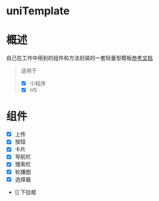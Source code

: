 # uniTemplate
# 概述
自己在工作中用到的组件和方法封装的一套轻量型模板[参考文档](https://zbano.gitee.io/docs) 
 
> 适用于
> - [x] 小程序
> - [x] H5


# 组件
- [x] 上传
- [x] 按钮
- [x] 卡片
- [x] 导航栏
- [x] 搜索栏
- [x] 轮播图
- [x] 选择器
- [] 下拉框



